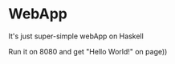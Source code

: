 # WebApp

It's just super-simple webApp on Haskell

Run it on 8080 and get "Hello World!" on page))
